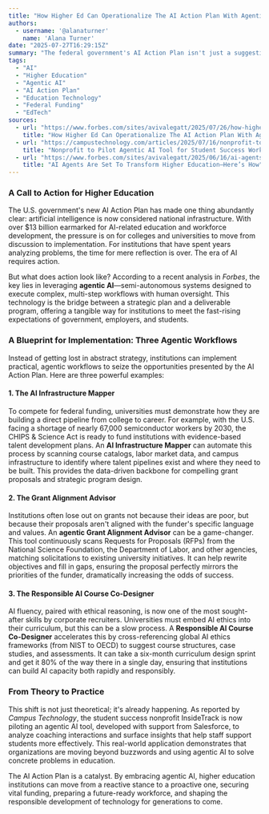 ```yaml
---
title: "How Higher Ed Can Operationalize The AI Action Plan With Agentic AI"
authors:
  - username: '@alanaturner'
    name: 'Alana Turner'
date: "2025-07-27T16:29:15Z"
summary: "The federal government's AI Action Plan isn't just a suggestion; it's a well-funded mandate. For colleges and universities, the question is no longer *if* they should engage with AI, but *how*. The answer lies in agentic AI, which offers practical workflows for securing funding, aligning with workforce needs, and embedding ethics at scale."
tags:
  - "AI"
  - "Higher Education"
  - "Agentic AI"
  - "AI Action Plan"
  - "Education Technology"
  - "Federal Funding"
  - "EdTech"
sources:
  - url: "https://www.forbes.com/sites/avivalegatt/2025/07/26/how-higher-ed-can-operationalize-the-ai-action-plan-with-agentic-ai/"
    title: "How Higher Ed Can Operationalize The AI Action Plan With Agentic AI"
  - url: "https://campustechnology.com/articles/2025/07/16/nonprofit-to-pilot-agentic-ai-tool-for-student-success-work.aspx"
    title: "Nonprofit to Pilot Agentic AI Tool for Student Success Work"
  - url: "https://www.forbes.com/sites/avivalegatt/2025/06/16/ai-agents-are-set-to-transform-higher-education-heres-how/"
    title: "AI Agents Are Set To Transform Higher Education—Here’s How"
---
```


### A Call to Action for Higher Education

The U.S. government's new AI Action Plan has made one thing abundantly clear: artificial intelligence is now considered national infrastructure. With over $13 billion earmarked for AI-related education and workforce development, the pressure is on for colleges and universities to move from discussion to implementation. For institutions that have spent years analyzing problems, the time for mere reflection is over. The era of AI requires action.

But what does action look like? According to a recent analysis in *Forbes*, the key lies in leveraging **agentic AI**—semi-autonomous systems designed to execute complex, multi-step workflows with human oversight. This technology is the bridge between a strategic plan and a deliverable program, offering a tangible way for institutions to meet the fast-rising expectations of government, employers, and students.

### A Blueprint for Implementation: Three Agentic Workflows

Instead of getting lost in abstract strategy, institutions can implement practical, agentic workflows to seize the opportunities presented by the AI Action Plan. Here are three powerful examples:

#### 1. The AI Infrastructure Mapper
To compete for federal funding, universities must demonstrate how they are building a direct pipeline from college to career. For example, with the U.S. facing a shortage of nearly 67,000 semiconductor workers by 2030, the CHIPS & Science Act is ready to fund institutions with evidence-based talent development plans. An **AI Infrastructure Mapper** can automate this process by scanning course catalogs, labor market data, and campus infrastructure to identify where talent pipelines exist and where they need to be built. This provides the data-driven backbone for compelling grant proposals and strategic program design.

#### 2. The Grant Alignment Advisor
Institutions often lose out on grants not because their ideas are poor, but because their proposals aren't aligned with the funder's specific language and values. An **agentic Grant Alignment Advisor** can be a game-changer. This tool continuously scans Requests for Proposals (RFPs) from the National Science Foundation, the Department of Labor, and other agencies, matching solicitations to existing university initiatives. It can help rewrite objectives and fill in gaps, ensuring the proposal perfectly mirrors the priorities of the funder, dramatically increasing the odds of success.

#### 3. The Responsible AI Course Co-Designer
AI fluency, paired with ethical reasoning, is now one of the most sought-after skills by corporate recruiters. Universities must embed AI ethics into their curriculum, but this can be a slow process. A **Responsible AI Course Co-Designer** accelerates this by cross-referencing global AI ethics frameworks (from NIST to OECD) to suggest course structures, case studies, and assessments. It can take a six-month curriculum design sprint and get it 80% of the way there in a single day, ensuring that institutions can build AI capacity both rapidly and responsibly.

### From Theory to Practice

This shift is not just theoretical; it's already happening. As reported by *Campus Technology*, the student success nonprofit InsideTrack is now piloting an agentic AI tool, developed with support from Salesforce, to analyze coaching interactions and surface insights that help staff support students more effectively. This real-world application demonstrates that organizations are moving beyond buzzwords and using agentic AI to solve concrete problems in education.

The AI Action Plan is a catalyst. By embracing agentic AI, higher education institutions can move from a reactive stance to a proactive one, securing vital funding, preparing a future-ready workforce, and shaping the responsible development of technology for generations to come.
